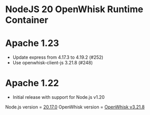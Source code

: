 <!--
#
# Licensed to the Apache Software Foundation (ASF) under one or more
# contributor license agreements.  See the NOTICE file distributed with
# this work for additional information regarding copyright ownership.
# The ASF licenses this file to You under the Apache License, Version 2.0
# (the "License"); you may not use this file except in compliance with
# the License.  You may obtain a copy of the License at
#
#     http://www.apache.org/licenses/LICENSE-2.0
#
# Unless required by applicable law or agreed to in writing, software
# distributed under the License is distributed on an "AS IS" BASIS,
# WITHOUT WARRANTIES OR CONDITIONS OF ANY KIND, either express or implied.
# See the License for the specific language governing permissions and
# limitations under the License.
#
-->

# NodeJS 20 OpenWhisk Runtime Container

# Apache 1.23
- Update express from 4.17.3 to 4.19.2 (#252)
- Use openwhisk-client-js 3.21.8 (#248)

# Apache 1.22
  - Initial release with support for Node.js v1.20

Node.js version = [20.17.0](https://nodejs.org/en/blog/release/v20.17.0/)
OpenWhisk version = [OpenWhisk v3.21.8](https://www.npmjs.com/package/openwhisk)
